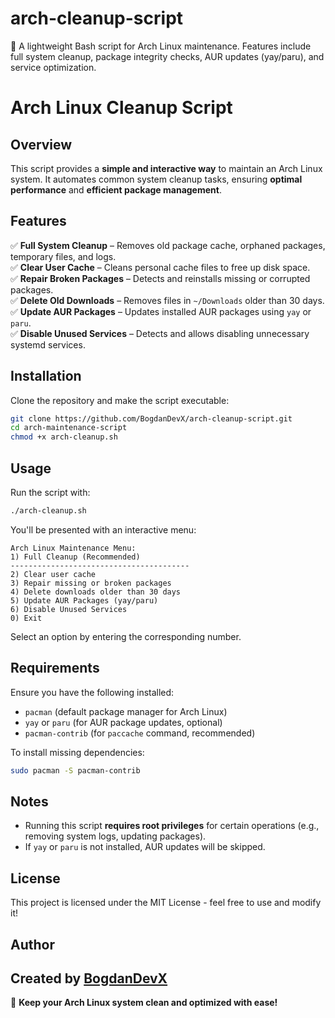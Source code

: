 # arch-cleanup-script
🚀 A lightweight Bash script for Arch Linux maintenance. Features include full system cleanup, package integrity checks, AUR updates (yay/paru), and service optimization.

# Arch Linux Cleanup Script

## Overview

This script provides a **simple and interactive way** to maintain an Arch Linux system. It automates common system cleanup tasks, ensuring **optimal performance** and **efficient package management**.

## Features

✅ **Full System Cleanup** – Removes old package cache, orphaned packages, temporary files, and logs.\
✅ **Clear User Cache** – Cleans personal cache files to free up disk space.\
✅ **Repair Broken Packages** – Detects and reinstalls missing or corrupted packages.\
✅ **Delete Old Downloads** – Removes files in `~/Downloads` older than 30 days.\
✅ **Update AUR Packages** – Updates installed AUR packages using `yay` or `paru`.\
✅ **Disable Unused Services** – Detects and allows disabling unnecessary systemd services.

## Installation

Clone the repository and make the script executable:

```bash
git clone https://github.com/BogdanDevX/arch-cleanup-script.git
cd arch-maintenance-script
chmod +x arch-cleanup.sh
```

## Usage

Run the script with:

```bash
./arch-cleanup.sh
```

You'll be presented with an interactive menu:

```
Arch Linux Maintenance Menu:
1) Full Cleanup (Recommended)
----------------------------------------
2) Clear user cache
3) Repair missing or broken packages
4) Delete downloads older than 30 days
5) Update AUR Packages (yay/paru)
6) Disable Unused Services
0) Exit
```

Select an option by entering the corresponding number.

## Requirements

Ensure you have the following installed:

- `pacman` (default package manager for Arch Linux)
- `yay` or `paru` (for AUR package updates, optional)
- `pacman-contrib` (for `paccache` command, recommended)

To install missing dependencies:

```bash
sudo pacman -S pacman-contrib
```

## Notes

- Running this script **requires root privileges** for certain operations (e.g., removing system logs, updating packages).
- If `yay` or `paru` is not installed, AUR updates will be skipped.

## License

This project is licensed under the MIT License - feel free to use and modify it!

## Author

Created by **[BogdanDevX](https://github.com/BogdanDevX)**
---

🚀 **Keep your Arch Linux system clean and optimized with ease!**

